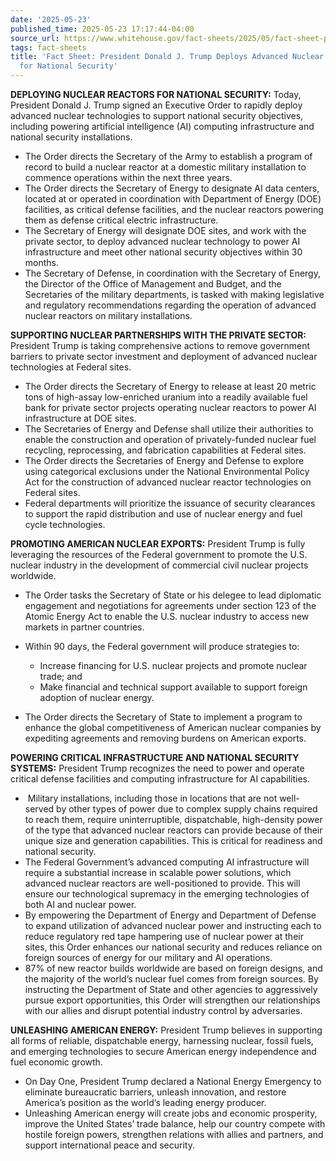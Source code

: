 ```yaml
---
date: '2025-05-23'
published_time: 2025-05-23 17:17:44-04:00
source_url: https://www.whitehouse.gov/fact-sheets/2025/05/fact-sheet-president-donald-j-trump-deploys-advanced-nuclear-reactor-technologies-for-national-security-f872/
tags: fact-sheets
title: 'Fact Sheet: President Donald J. Trump Deploys Advanced Nuclear Reactor Technologies
  for National Security'
---
```

 
**DEPLOYING NUCLEAR REACTORS FOR NATIONAL SECURITY:** Today, President
Donald J. Trump signed an Executive Order to rapidly deploy advanced
nuclear technologies to support national security objectives, including
powering artificial intelligence (AI) computing infrastructure and
national security installations.

-   The Order directs the Secretary of the Army to establish a program
    of record to build a nuclear reactor at a domestic military
    installation to commence operations within the next three years.
-   The Order directs the Secretary of Energy to designate AI data
    centers, located at or operated in coordination with Department of
    Energy (DOE) facilities, as critical defense facilities, and the
    nuclear reactors powering them as defense critical electric
    infrastructure.
-   The Secretary of Energy will designate DOE sites, and work with the
    private sector, to deploy advanced nuclear technology to power AI
    infrastructure and meet other national security objectives within 30
    months.
-   The Secretary of Defense, in coordination with the Secretary of
    Energy, the Director of the Office of Management and Budget, and the
    Secretaries of the military departments, is tasked with making
    legislative and regulatory recommendations regarding the operation
    of advanced nuclear reactors on military installations.

**SUPPORTING NUCLEAR PARTNERSHIPS WITH THE PRIVATE SECTOR:** President
Trump is taking comprehensive actions to remove government barriers to
private sector investment and deployment of advanced nuclear
technologies at Federal sites.

-   The Order directs the Secretary of Energy to release at least 20
    metric tons of high-assay low-enriched uranium into a readily
    available fuel bank for private sector projects operating nuclear
    reactors to power AI infrastructure at DOE sites.
-   The Secretaries of Energy and Defense shall utilize their
    authorities to enable the construction and operation of
    privately-funded nuclear fuel recycling, reprocessing, and
    fabrication capabilities at Federal sites.
-   The Order directs the Secretaries of Energy and Defense to explore
    using categorical exclusions under the National Environmental Policy
    Act for the construction of advanced nuclear reactor technologies on
    Federal sites.
-   Federal departments will prioritize the issuance of security
    clearances to support the rapid distribution and use of nuclear
    energy and fuel cycle technologies.

**PROMOTING AMERICAN NUCLEAR EXPORTS:** President Trump is fully
leveraging the resources of the Federal government to promote the U.S.
nuclear industry in the development of commercial civil nuclear projects
worldwide.

-   The Order tasks the Secretary of State or his delegee to lead
    diplomatic engagement and negotiations for agreements under section
    123 of the Atomic Energy Act to enable the U.S. nuclear industry to
    access new markets in partner countries.
-   Within 90 days, the Federal government will produce strategies to:
    -   Increase financing for U.S. nuclear projects and promote nuclear
        trade; and

    <!-- -->

    -   Make financial and technical support available to support
        foreign adoption of nuclear energy.
-   The Order directs the Secretary of State to implement a program to
    enhance the global competitiveness of American nuclear companies by
    expediting agreements and removing burdens on American exports.

**POWERING CRITICAL INFRASTRUCTURE AND NATIONAL SECURITY SYSTEMS:**
President Trump recognizes the need to power and operate critical
defense facilities and computing infrastructure for AI capabilities.

-    Military installations, including those in locations that are not
    well-served by other types of power due to complex supply chains
    required to reach them, require uninterruptible, dispatchable,
    high-density power of the type that advanced nuclear reactors can
    provide because of their unique size and generation capabilities.
    This is critical for readiness and national security.
-   The Federal Government’s advanced computing AI infrastructure will
    require a substantial increase in scalable power solutions, which
    advanced nuclear reactors are well-positioned to provide. This will
    ensure our technological supremacy in the emerging technologies of
    both AI and nuclear power.
-   By empowering the Department of Energy and Department of Defense to
    expand utilization of advanced nuclear power and instructing each to
    reduce regulatory red tape hampering use of nuclear power at their
    sites, this Order enhances our national security and reduces
    reliance on foreign sources of energy for our military and AI
    operations.
-   87% of new reactor builds worldwide are based on foreign designs,
    and the majority of the world’s nuclear fuel comes from foreign
    sources. By instructing the Department of State and other agencies
    to aggressively pursue export opportunities, this Order will
    strengthen our relationships with our allies and disrupt potential
    industry control by adversaries.

**UNLEASHING AMERICAN ENERGY:** President Trump believes in supporting
all forms of reliable, dispatchable energy, harnessing nuclear, fossil
fuels, and emerging technologies to secure American energy independence
and fuel economic growth.

-   On Day One, President Trump declared a National Energy Emergency to
    eliminate bureaucratic barriers, unleash innovation, and restore
    America’s position as the world’s leading energy producer.
-   Unleashing American energy will create jobs and economic prosperity,
    improve the United States’ trade balance, help our country compete
    with hostile foreign powers, strengthen relations with allies and
    partners, and support international peace and security.
